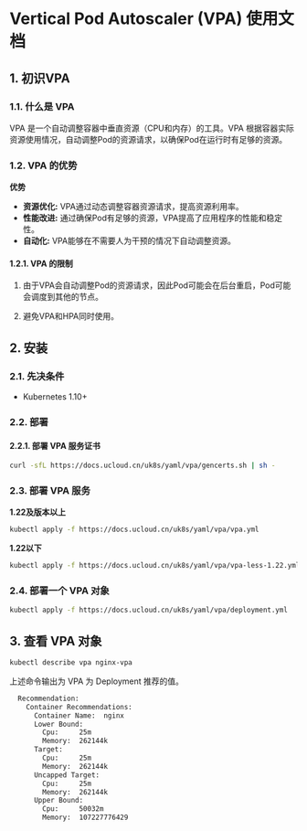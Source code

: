 # Vertical Pod Autoscaler (VPA) 使用文档

## 1. 初识VPA

### 1.1. 什么是 VPA

VPA 是一个自动调整容器中垂直资源（CPU和内存）的工具。VPA 根据容器实际资源使用情况，自动调整Pod的资源请求，以确保Pod在运行时有足够的资源。

### 1.2. VPA 的优势

**优势**

- **资源优化:** VPA通过动态调整容器资源请求，提高资源利用率。
- **性能改进:** 通过确保Pod有足够的资源，VPA提高了应用程序的性能和稳定性。
- **自动化:** VPA能够在不需要人为干预的情况下自动调整资源。

#### 1.2.1. VPA 的限制

1. 由于VPA会自动调整Pod的资源请求，因此Pod可能会在后台重启，Pod可能会调度到其他的节点。

2. 避免VPA和HPA同时使用。

## 2. 安装

### 2.1. 先决条件
- Kubernetes 1.10+

### 2.2. 部署

#### 2.2.1. 部署 VPA 服务证书
```sh
curl -sfL https://docs.ucloud.cn/uk8s/yaml/vpa/gencerts.sh | sh -
```

### 2.3. 部署 VPA 服务

**1.22及版本以上**
```sh
kubectl apply -f https://docs.ucloud.cn/uk8s/yaml/vpa/vpa.yml
```

**1.22以下**
```sh
kubectl apply -f https://docs.ucloud.cn/uk8s/yaml/vpa/vpa-less-1.22.yml
```

### 2.4. 部署一个 VPA 对象

```sh
kubectl apply -f https://docs.ucloud.cn/uk8s/yaml/vpa/deployment.yml
```

## 3. 查看 VPA 对象
```sh
kubectl describe vpa nginx-vpa
```

上述命令输出为 VPA 为 Deployment 推荐的值。

```sh
  Recommendation:
    Container Recommendations:
      Container Name:  nginx
      Lower Bound:
        Cpu:     25m
        Memory:  262144k
      Target:
        Cpu:     25m
        Memory:  262144k
      Uncapped Target:
        Cpu:     25m
        Memory:  262144k
      Upper Bound:
        Cpu:     50032m
        Memory:  107227776429
```

